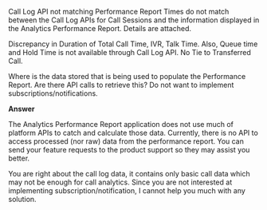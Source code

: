 Call Log API not matching Performance Report
Times do not match between the Call Log APIs for Call Sessions and the information displayed in the Analytics Performance Report. Details are attached.

Discrepancy in Duration of Total Call Time, IVR, Talk Time. Also, Queue time and Hold Time is not available through Call Log API. No Tie to Transferred Call.

Where is the data stored that is being used to populate the Performance Report. Are there API calls to retrieve this? Do not want to implement subscriptions/notifications.

**Answer**

The Analytics Performance Report application does not use much of platform APIs to catch and calculate those data. Currently, there is no API to access processed (nor raw) data from the performance report. You can send your feature requests to the product support so they may assist you better.

You are right about the call log data, it contains only basic call data which may not be enough for call analytics. Since you are not interested at implementing subscription/notification, I cannot help you much with any solution.